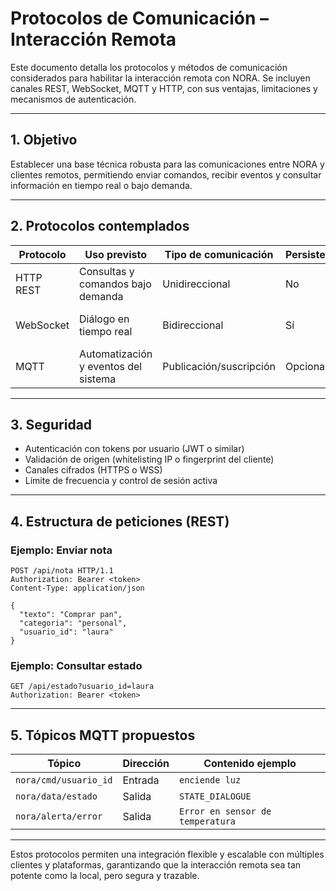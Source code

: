 # Protocolos de Comunicación – Interacción Remota

Este documento detalla los protocolos y métodos de comunicación considerados para habilitar la interacción remota con NORA. Se incluyen canales REST, WebSocket, MQTT y HTTP, con sus ventajas, limitaciones y mecanismos de autenticación.

---

## 1. Objetivo

Establecer una base técnica robusta para las comunicaciones entre NORA y clientes remotos, permitiendo enviar comandos, recibir eventos y consultar información en tiempo real o bajo demanda.

---

## 2. Protocolos contemplados

| Protocolo | Uso previsto                         | Tipo de comunicación    | Persistencia | Comentarios                      |
| --------- | ------------------------------------ | ----------------------- | ------------ | -------------------------------- |
| HTTP REST | Consultas y comandos bajo demanda    | Unidireccional          | No           | Sencillo, ampliamente compatible |
| WebSocket | Diálogo en tiempo real               | Bidireccional           | Sí           | Ideal para sincronización GUI    |
| MQTT      | Automatización y eventos del sistema | Publicación/suscripción | Opcional     | Eficiente en IoT y entornos LAN  |

---

## 3. Seguridad

* Autenticación con tokens por usuario (JWT o similar)
* Validación de origen (whitelisting IP o fingerprint del cliente)
* Canales cifrados (HTTPS o WSS)
* Límite de frecuencia y control de sesión activa

---

## 4. Estructura de peticiones (REST)

### Ejemplo: Enviar nota

```http
POST /api/nota HTTP/1.1
Authorization: Bearer <token>
Content-Type: application/json

{
  "texto": "Comprar pan",
  "categoria": "personal",
  "usuario_id": "laura"
}
```

### Ejemplo: Consultar estado

```http
GET /api/estado?usuario_id=laura
Authorization: Bearer <token>
```

---

## 5. Tópicos MQTT propuestos

| Tópico                | Dirección | Contenido ejemplo                |
| --------------------- | --------- | -------------------------------- |
| `nora/cmd/usuario_id` | Entrada   | `enciende luz`                   |
| `nora/data/estado`    | Salida    | `STATE_DIALOGUE`                 |
| `nora/alerta/error`   | Salida    | `Error en sensor de temperatura` |

---

Estos protocolos permiten una integración flexible y escalable con múltiples clientes y plataformas, garantizando que la interacción remota sea tan potente como la local, pero segura y trazable.
